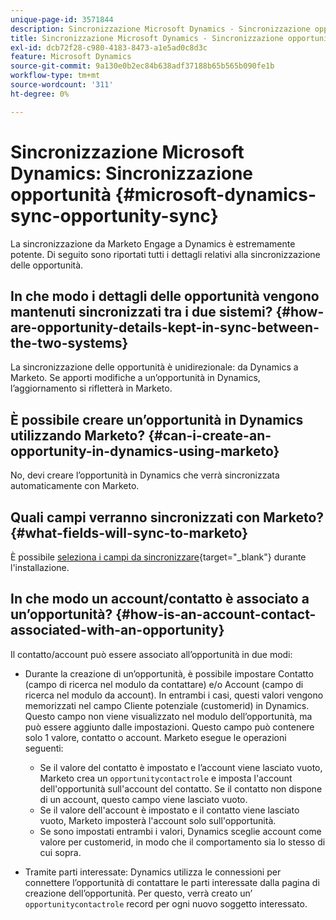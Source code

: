 ```yaml
---
unique-page-id: 3571844
description: Sincronizzazione Microsoft Dynamics - Sincronizzazione opportunità - Documenti Marketo - Documentazione del prodotto
title: Sincronizzazione Microsoft Dynamics - Sincronizzazione opportunità
exl-id: dcb72f28-c980-4183-8473-a1e5ad0c8d3c
feature: Microsoft Dynamics
source-git-commit: 9a130e0b2ec84b638adf37188b65b565b090fe1b
workflow-type: tm+mt
source-wordcount: '311'
ht-degree: 0%

---
```


# Sincronizzazione Microsoft Dynamics: Sincronizzazione opportunità {#microsoft-dynamics-sync-opportunity-sync}

La sincronizzazione da Marketo Engage a Dynamics è estremamente potente. Di seguito sono riportati tutti i dettagli relativi alla sincronizzazione delle opportunità.

## In che modo i dettagli delle opportunità vengono mantenuti sincronizzati tra i due sistemi? {#how-are-opportunity-details-kept-in-sync-between-the-two-systems}

La sincronizzazione delle opportunità è unidirezionale: da Dynamics a Marketo. Se apporti modifiche a un’opportunità in Dynamics, l’aggiornamento si rifletterà in Marketo.

## È possibile creare un’opportunità in Dynamics utilizzando Marketo? {#can-i-create-an-opportunity-in-dynamics-using-marketo}

No, devi creare l’opportunità in Dynamics che verrà sincronizzata automaticamente con Marketo.

## Quali campi verranno sincronizzati con Marketo? {#what-fields-will-sync-to-marketo}

È possibile [seleziona i campi da sincronizzare](/help/marketo/product-docs/crm-sync/microsoft-dynamics-sync/sync-setup/microsoft-dynamics-365-with-ropc-connection/step-4-of-4-connect.md#select-fields-to-sync){target="_blank"} durante l&#39;installazione.

## In che modo un account/contatto è associato a un’opportunità? {#how-is-an-account-contact-associated-with-an-opportunity}

Il contatto/account può essere associato all’opportunità in due modi:

* Durante la creazione di un’opportunità, è possibile impostare Contatto (campo di ricerca nel modulo da contattare) e/o Account (campo di ricerca nel modulo da account). In entrambi i casi, questi valori vengono memorizzati nel campo Cliente potenziale (customerid) in Dynamics. Questo campo non viene visualizzato nel modulo dell’opportunità, ma può essere aggiunto dalle impostazioni. Questo campo può contenere solo 1 valore, contatto o account. Marketo esegue le operazioni seguenti:

   * Se il valore del contatto è impostato e l’account viene lasciato vuoto, Marketo crea un `opportunitycontactrole` e imposta l&#39;account dell&#39;opportunità sull&#39;account del contatto. Se il contatto non dispone di un account, questo campo viene lasciato vuoto.
   * Se il valore dell&#39;account è impostato e il contatto viene lasciato vuoto, Marketo imposterà l&#39;account solo sull&#39;opportunità.
   * Se sono impostati entrambi i valori, Dynamics sceglie account come valore per customerid, in modo che il comportamento sia lo stesso di cui sopra.


* Tramite parti interessate: Dynamics utilizza le connessioni per connettere l’opportunità di contattare le parti interessate dalla pagina di creazione dell’opportunità. Per questo, verrà creato un’ `opportunitycontactrole` record per ogni nuovo soggetto interessato.
